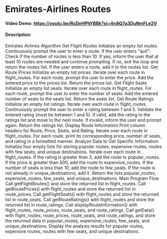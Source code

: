 # Emirates-Airlines Routes
#### Video Demo:  <https://youtu.be/RcDeHPhYBBk?si=4nAQ7a3DuNmFLe2V>
#### Description:
Emirates Airlines Algorithm 
Get Flight Routes 
Initialize an empty list routes. 
Continuously prompt the user to enter a route. 
If the user enters "quit": 
Check if the number of routes is less than 10. 
If yes, inform the user that at least 10 routes are needed and continue prompting. If no, exit the loop and return the routes list. 
If the user enters a route, add it to the routes list. 
Get Route Prices 
Initialize an empty list prices. 
Iterate over each route in flight_routes. 
For each route, prompt the user to enter the price. 
Add the entered price to the prices list.
Return the prices list. 
Get Flight Seats 
Initialize an empty list seats. 
Iterate over each route in flight_routes. 
For each route, prompt the user to enter the number of seats. 
Add the entered number of seats to the seats list. 
Return the seats list. 
Get Route Ratings 
Initialize an empty list ratings. 
Iterate over each route in flight_routes. 
Continuously prompt the user to enter a rating between 1 and 5. 
Validate the entered rating (must be between 1 and 5). 
If valid, add the rating to the ratings list and move to the next route. 
If invalid, inform the user and prompt again. 
Return the ratings list. 
Display Route Information 
Print column headers for Route, Price, Seats, and Rating. 
Iterate over each route in flight_routes. 
For each route, print its corresponding price, number of seats, and rating in a formatted manner. 
Analyze Data to Get Specific Information 
Initialize four empty lists for storing popular routes, expensive routes, routes with few seats, and unique destinations. 
Iterate over each route in flight_routes. 
If the rating is greater than 3, add the route to popular_routes. 
If the price is greater than 500, add the route to expensive_routes. 
If the number of seats is less than 10, add the route to few_seats. 
If the route is not already in unique_destinations, add it. 
Return the lists popular_routes, expensive_routes, few_seats, and unique_destinations. Main Program Flow 
Call getFlightRoutes() and store the returned list in flight_routes. 
Call getRoutePrices() with flight_routes and store the returned list in route_prices. 
Call getFlightSeats() with flight_routes and store the returned list in route_seats. 
Call getRouteRatings() with flight_routes and store the returned list in route_ratings. Call displayRouteInformation() with flight_routes, route_prices, route_seats, and route_ratings. Call getData() with flight_routes, route_prices, route_seats, and route_ratings, and store the returned data in popular_routes, expensive_routes, few_seats, and unique_destinations. 
Display the analysis results for popular routes, expensive routes, routes with few seats, and unique destinations. 
